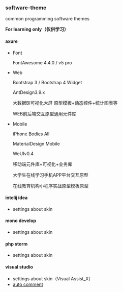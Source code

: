 ### software-theme
common programming software themes

**For learning only（仅供学习）**

#### axure
- Font

  FontAwesome 4.4.0 / v5 pro

- Web

  Bootstrap 3 / Bootstrap 4 Widget

  AntDesign3.9.x

  大数据BI可视化大屏 原型模板+动态控件+统计图表等

  WEB前后端交互原型通用元件库

- Mobile

  iPhone Bodies All

  MaterialDesign Mobile

  WeUIv0.4

  移动端元件库+可视化+业务库
  
  大学生在线学习手机APP平台交互原型
  
  在线教育机构小程序实战原型模板原型
  
  

#### intelij idea
- settings about skin

#### mono develop
- settings about skin

#### php storm
- settings about skin

#### visual studio
- settings about skin（Visual Assist_X）
- [auto comment](https://github.com/langyastudio/vs-autocomment)